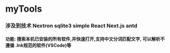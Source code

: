 # myTools

### 涉及到技术 Nextron sqlite3 simple React Next.js antd 

####  功能: 搜索本机已安装的所有软件,并快速打开,支持中文分词匹配文字, 可以解析不遵循 .lnk规范的软件(VSCode)等

